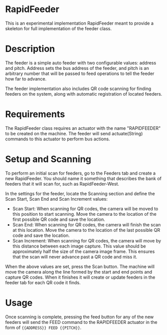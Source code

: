 # RapidFeeder

This is an experimental implementation RapidFeeder meant to provide a skeleton for full
implementation of the feeder class.

# Description

The feeder is a simple auto feeder with two configurable values: address and pitch. Address
sets the bus address of the feeder, and pitch is an arbitrary number that will be passed
to feed operations to tell the feeder how far to advance.

The feeder implementation also includes QR code scanning for finding feeders on the system,
along with automatic registration of located feeders.

# Requirements

The RapidFeeder class requires an actuator with the name "RAPIDFEEDER" to be created on
the machine. The feeder will send actuate(String) commands to this actuator to perform
bus actions.

# Setup and Scanning

To perform an initial scan for feeders, go to the Feeders tab and create a new RapidFeeder. You
should name it something that describes the bank of feeders that it will scan for, such as
RapidFeeder-West.

In the settings for the feeder, locate the Scanning section and define the Scan Start, Scan End and
Scan Increment values:

- Scan Start: When scanning for QR codes, the camera will be moved to this position to start
  scanning. Move the camera to the location of the first possible QR code and save the location.
- Scan End: When scanning for QR codes, the camera will finish the scan at this location. Move
  the camera to the location of the last possible QR code and save the location.
- Scan Increment: When scanning for QR codes, the camera will move by this distance between
  each image capture. This value should be approximately half the size of the camera image
  frame. This ensures that the scan will never advance past a QR code and miss it.
  
When the above values are set, press the Scan button. The machine will move the camera along the
line formed by the start and end points and capture QR codes. When it finishes it will create
or update feeders in the feeder tab for each QR code it finds.

# Usage

Once scanning is complete, pressing the feed button for any of the new feeders will send
the FEED command to the RAPIDFEEDER actuator in the form of `{{ADDRESS}} FEED {{PITCH}}`.
       
